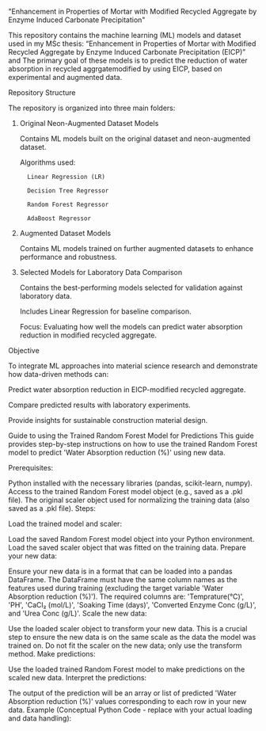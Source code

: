 "Enhancement in Properties of Mortar with Modified Recycled Aggregate by Enzyme Induced Carbonate Precipitation"

This repository contains the machine learning (ML) models and dataset used in my MSc thesis: “Enhancement in Properties of Mortar with Modified Recycled Aggregate by Enzyme Induced Carbonate Precipitation (EICP)” and The primary goal of these models is to predict the reduction of water absorption in recycled aggrgatemodified by using EICP, based on experimental and augmented data.
     
Repository Structure 

The repository is organized into three main folders:
1. Original Neon-Augmented Dataset Models
   
    Contains ML models built on the original dataset and neon-augmented dataset.
   
    Algorithms used:

         Linear Regression (LR)
   
         Decision Tree Regressor
   
         Random Forest Regressor
   
         AdaBoost Regressor
   
3. Augmented Dataset Models
   
   Contains ML models trained on further augmented datasets to enhance performance and robustness.
5. Selected Models for Laboratory Data Comparison
   
    Contains the best-performing models selected for validation against laboratory data.
   
    Includes Linear Regression for baseline comparison.
   
    Focus: Evaluating how well the models can predict water absorption reduction in modified recycled aggregate.

Objective

To integrate ML approaches into material science research and demonstrate how data-driven methods can:

Predict water absorption reduction in EICP-modified recycled aggregate.

Compare predicted results with laboratory experiments.

Provide insights for sustainable construction material design.

Guide to using the Trained Random Forest Model for Predictions
This guide provides step-by-step instructions on how to use the trained Random Forest model to predict 'Water Absorption reduction (%)' using new data.

Prerequisites:

Python installed with the necessary libraries (pandas, scikit-learn, numpy).
Access to the trained Random Forest model object (e.g., saved as a .pkl file).
The original scaler object used for normalizing the training data (also saved as a .pkl file).
Steps:

Load the trained model and scaler:

Load the saved Random Forest model object into your Python environment.
Load the saved scaler object that was fitted on the training data.
Prepare your new data:

Ensure your new data is in a format that can be loaded into a pandas DataFrame.
The DataFrame must have the same column names as the features used during training (excluding the target variable 'Water Absorption reduction (%)'). The required columns are: 'Temprature(℃)', 'PH', 'CaCl₂ (mol/L)', 'Soaking Time (days)', 'Converted Enzyme Conc (g/L)', and 'Urea Conc (g/L)'.
Scale the new data:

Use the loaded scaler object to transform your new data. This is a crucial step to ensure the new data is on the same scale as the data the model was trained on. Do not fit the scaler on the new data; only use the transform method.
Make predictions:

Use the loaded trained Random Forest model to make predictions on the scaled new data.
Interpret the predictions:

The output of the prediction will be an array or list of predicted 'Water Absorption reduction (%)' values corresponding to each row in your new data.
Example (Conceptual Python Code - replace with your actual loading and data handling):

